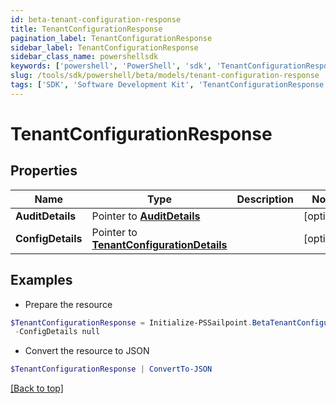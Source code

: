 ```yaml
---
id: beta-tenant-configuration-response
title: TenantConfigurationResponse
pagination_label: TenantConfigurationResponse
sidebar_label: TenantConfigurationResponse
sidebar_class_name: powershellsdk
keywords: ['powershell', 'PowerShell', 'sdk', 'TenantConfigurationResponse'] 
slug: /tools/sdk/powershell/beta/models/tenant-configuration-response
tags: ['SDK', 'Software Development Kit', 'TenantConfigurationResponse']
---
```



# TenantConfigurationResponse

## Properties

Name | Type | Description | Notes
------------ | ------------- | ------------- | -------------
**AuditDetails** |  Pointer to [**AuditDetails**](audit-details) |  | [optional] 
**ConfigDetails** |  Pointer to [**TenantConfigurationDetails**](tenant-configuration-details) |  | [optional] 

## Examples

- Prepare the resource
```powershell
$TenantConfigurationResponse = Initialize-PSSailpoint.BetaTenantConfigurationResponse  -AuditDetails null `
 -ConfigDetails null
```

- Convert the resource to JSON
```powershell
$TenantConfigurationResponse | ConvertTo-JSON
```


[[Back to top]](#) 

